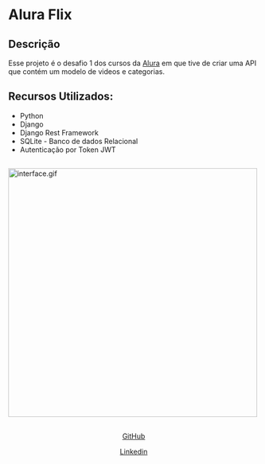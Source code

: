 # Alura Flix 
## Descrição
Esse projeto é o desafio 1 dos cursos da <a href="https://www.alura.com.br/challenges/back-end-2"> Alura</a> em que tive de criar uma API que contém um modelo de videos e categorias. 
##
## Recursos Utilizados:
* Python
* Django
* Django Rest Framework
* SQLite - Banco de dados Relacional
* Autenticação por Token JWT
##
<img alt="interface.gif" height="500" src="interfaceAluraFlix.gif"/>

##

<div align="center" style="display: inline_block">
  
  <a href="https://github.com/EnzoWu479" target="_blank">GitHub<a/>
  
  <a href="https://www.linkedin.com/in/enzo-wu-41b2ba22a/" target="_blank">Linkedin<a/>
<div/>
